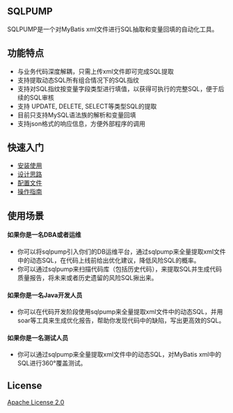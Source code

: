 ## SQLPUMP

SQLPUMP是一个对MyBatis xml文件进行SQL抽取和变量回填的自动化工具。

## 功能特点

* 与业务代码深度解耦，只需上传xml文件即可完成SQL提取
* 支持提取动态SQL所有组合情况下的SQL指纹
* 支持对SQL指纹按变量字段类型进行填值，以获得可执行的完整SQL，便于后续的SQL审核
* 支持 UPDATE, DELETE, SELECT等类型SQL的提取
* 目前只支持MySQL语法族的解析和变量回填
* 支持json格式的响应信息，方便外部程序的调用

## 快速入门
* [安装使用](https://github.com/dbaxg/sqlpump/tree/master/doc/install.md)
* [设计思路](https://github.com/dbaxg/sqlpump/tree/master/doc/structure.md)
* [配置文件](https://github.com/dbaxg/sqlpump/tree/master/doc/config.md)
* [操作指南](https://github.com/dbaxg/sqlpump/tree/master/doc/handbook.md)

## 使用场景

#### 如果你是一名DBA或者运维
* 你可以将sqlpump引入你们的DB运维平台，通过sqlpump来全量提取xml文件中的动态SQL，在代码上线前给出优化建议，降低风险SQL的概率。
* 你可以通过sqlpump来扫描代码库（包括历史代码），来提取SQL并生成代码质量报告，将未来或者历史遗留的风险SQL揪出来。

#### 如果你是一名Java开发人员
* 你可以在代码开发阶段使用sqlpump来全量提取xml文件中的动态SQL，并用soar等工具来生成优化报告，帮助你发现代码中的缺陷，写出更高效的SQL。

#### 如果你是一名测试人员
* 你可以通过sqlpump来全量提取xml文件中的动态SQL，对MyBatis xml中的SQL进行360°覆盖测试。

## License

[Apache License 2.0](https://github.com/dbaxg/sqlpump/tree/master/LICENSE)
